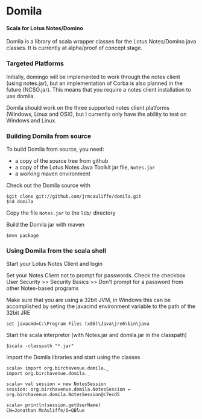 Domila
=====================================
#### Scala for Lotus Notes/Domino ####

Domila is a library of scala wrapper classes for the Lotus Notes/Domino java classes. It is currently at alpha/proof of concept stage.

### Targeted Platforms ###

Initially, domingo will be implemented to work through the notes client (using notes.jar), but an implementation of Corba is also planned in the future (NCSO.jar). This means that you require a notes client installation to use domila.

Domila should work on the three supported notes client platforms (Windows, Linux and OSX), but I currently only have the ability to test on Windows and Linux.


### Building Domila from source ###

To build Domila from source, you need:

* a copy of the source tree from github
* a copy of the Lotus Notes Java Toolkit jar file, `Notes.jar`
* a working maven environment

Check out the Domila source with

	$git clone git://github.com/jrmcauliffe/domila.git
	$cd domila

Copy the file `Notes.jar` to the `lib/` directory

Build the Domila jar with maven 

	$mvn package

### Using Domila from the scala shell ###

Start your Lotus Notes Client and login

Set your Notes Client not to prompt for passwords. Check the checkbox User Security >> Security Basics >> Don't prompt for a password from other Notes-based programs

Make sure that you are using a 32bit JVM, in Windows this can be accomplished by seting the javacmd environment variable to the path of the 32bit JRE

	set javacmd=C:\Program Files (x86)\Java\jre6\bin\java

Start the scala interpretor (with Notes.jar and domila.jar in the classpath)

	$scala -classpath "*.jar"

Import the Domila libraries and start using the classes

	scala> import org.birchavenue.domila._
	import org.birchavenue.domila._
	
	scala> val session = new NotesSession
	session: org.birchavenue.domila.NotesSession = org.birchavenue.domila.NotesSession@c7ecd5

	scala> println(session.getUserName)
	CN=Jonathan McAuliffe/O=QBlue	

